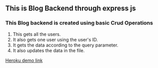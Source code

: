 ## This is Blog Backend through express js

### This Blog backend is created using basic Crud Operations

1. This gets all the users.
2. It also gets one user using the user's ID.
3. It gets the data according to the query parameter.
4. It also updates the data in the file.

[Heroku demo link](https://blog-backend-nodejs.herokuapp.com/)
